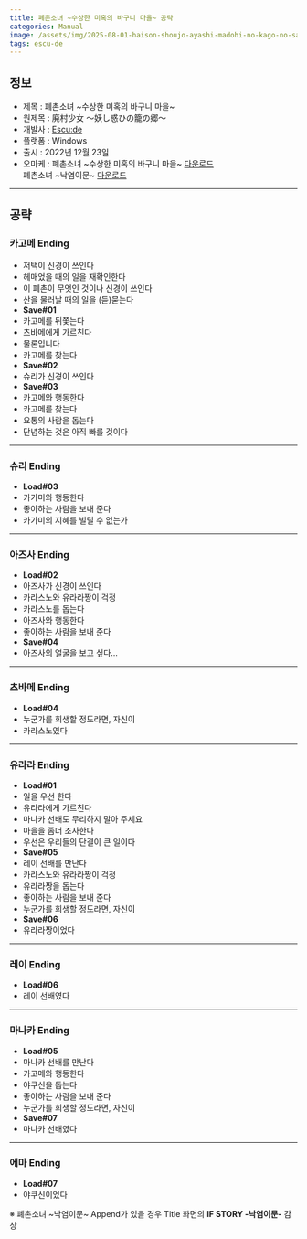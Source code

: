 ```yaml
---
title: 폐촌소녀 ~수상한 미혹의 바구니 마을~ 공략
categories: Manual
image: /assets/img/2025-08-01-haison-shoujo-ayashi-madohi-no-kago-no-sato-1.jpg
tags: escu-de
---
```


## 정보

* 제목 : 폐촌소녀 ~수상한 미혹의 바구니 마을~
* 원제목 : 廃村少女 ～妖し惑ひの籠の郷～
* 개발사 : [Escu:de](/tags/escu-de)
* 플랫폼 : Windows
* 출시 : 2022년 12월 23일
* 오마케 : 폐촌소녀 ~수상한 미혹의 바구니 마을~  [다운로드](/assets/omake/haison-shoujo-ayashi-madohi-no-kago-no-sato.zip)<br> 폐촌소녀 ~낙염이문~ [다운로드](/assets/omake/haison-shoujo-rakuen-ibun.zip)

---

## 공략

### 카고메 Ending

* 저택이 신경이 쓰인다
* 헤매었을 때의 일을 재확인한다
* 이 폐촌이 무엇인 것이나 신경이 쓰인다
* 산을 물러날 때의 일을 (듣)묻는다
* **Save#01**
* 카고메를 뒤쫓는다
* 츠바메에게 가르친다
* 물론입니다
* 카고메를 찾는다
* **Save#02**
* 슈리가 신경이 쓰인다
* **Save#03**
* 카고메와 행동한다
* 카고메를 찾는다
* 요통의 사람을 돕는다
* 단념하는 것은 아직 빠를 것이다

---

### 슈리 Ending

* **Load#03**
* 카가미와 행동한다
* 좋아하는 사람을 보내 준다
* 카가미의 지혜를 빌릴 수 없는가

---

### 아즈사 Ending

* **Load#02**
* 아즈사가 신경이 쓰인다
* 카라스노와 유라라짱이 걱정
* 카라스노를 돕는다
* 아즈사와 행동한다
* 좋아하는 사람을 보내 준다
* **Save#04**
* 아즈사의 얼굴을 보고 싶다...

---

### 츠바메 Ending

* **Load#04**
* 누군가를 희생할 정도라면, 자신이
* 카라스노였다

---

### 유라라 Ending

* **Load#01**
* 일을 우선 한다
* 유라라에게 가르친다
* 마나카 선배도 무리하지 말아 주세요
* 마을을 좀더 조사한다
* 우선은 우리들의 단결이 큰 일이다
* **Save#05**
* 레이 선배를 만난다
* 카라스노와 유라라짱이 걱정
* 유라라짱을 돕는다
* 좋아하는 사람을 보내 준다
* 누군가를 희생할 정도라면, 자신이
* **Save#06**
* 유라라짱이었다

---

### 레이 Ending

* **Load#06**
* 레이 선배였다

---

### 마나카 Ending

* **Load#05**
* 마나카 선배를 만난다
* 카고메와 행동한다
* 야쿠신을 돕는다
* 좋아하는 사람을 보내 준다
* 누군가를 희생할 정도라면, 자신이
* **Save#07**
* 마나카 선배였다

---

### 에마 Ending

* **Load#07**
* 야쿠신이었다

※ 폐촌소녀 ~낙염이문~ Append가 있을 경우 Title 화면의 **IF STORY -낙염이문-** 감상  